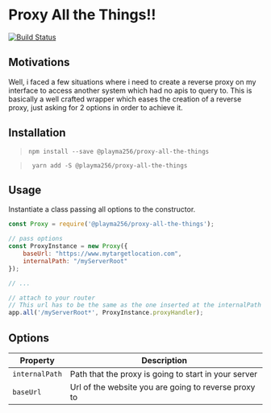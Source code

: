# Proxy All the Things!!

[![Build Status](https://travis-ci.org/PlayMa256/proxy-all-the-things.svg?branch=master)](https://travis-ci.org/PlayMa256/proxy-all-the-things)

## Motivations
Well, i faced a few situations where i need to create a reverse proxy on my interface to access another system which had no apis to query to. This is basically a well crafted wrapper which eases the creation of a reverse proxy, just asking for 2 options in order to achieve it.

## Installation
> `npm install --save @playma256/proxy-all-the-things` 

>` yarn add -S @playma256/proxy-all-the-things` 

## Usage
Instantiate a class passing all options to the constructor.

```js
const Proxy = require('@playma256/proxy-all-the-things');

// pass options
const ProxyInstance = new Proxy({
	baseUrl: "https://www.mytargetlocation.com",
	internalPath: "/myServerRoot"
});

// ...

// attach to your router
// This url has to be the same as the one inserted at the internalPath option
app.all('/myServerRoot*', ProxyInstance.proxyHandler);
```

## Options

| Property | Description |
|----------|-------------|
| `internalPath` | Path that the proxy is going to start in your server |
| `baseUrl` | Url of the website you are going to reverse proxy to |